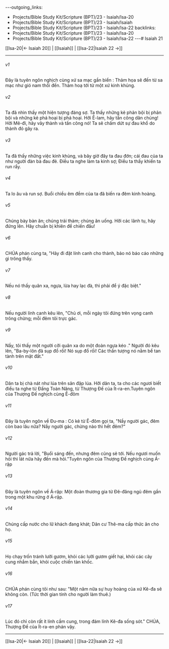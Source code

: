 ---outgoing_links:
  - Projects/Bible Study Kit/Scripture (BPT)/23 - Isaiah/Isa-20
  - Projects/Bible Study Kit/Scripture (BPT)/23 - Isaiah/Isaiah
  - Projects/Bible Study Kit/Scripture (BPT)/23 - Isaiah/Isa-22
backlinks:
  - Projects/Bible Study Kit/Scripture (BPT)/23 - Isaiah/Isa-20
  - Projects/Bible Study Kit/Scripture (BPT)/23 - Isaiah/Isa-22
---# Isaiah 21

[[Isa-20|← Isaiah 20]] | [[Isaiah]] | [[Isa-22|Isaiah 22 →]]
***



###### v1 
Đây là tuyên ngôn nghịch cùng xứ sa mạc gần biển : Thảm họa sẽ đến từ sa mạc như gió nam thổi đến. Thảm hoạ tới từ một xứ kinh khủng. 

###### v2 
Ta đã nhìn thấy một hiện tượng đáng sợ. Ta thấy những kẻ phản bội bị phản bội và những kẻ phá hoại bị phá hoại. Hỡi Ê-lam, hãy tấn công dân chúng! Hỡi Mê-đi, hãy vây thành và tấn công nó! Ta sẽ chấm dứt sự đau khổ do thành đó gây ra. 

###### v3 
Ta đã thấy những việc kinh khủng, và bây giờ đây ta đau đớn; cái đau của ta như người đàn bà đau đẻ. Điều ta nghe làm ta kinh sợ; Điều ta thấy khiến ta run rẩy. 

###### v4 
Ta lo âu và run sợ. Buổi chiều êm đềm của ta đã biến ra đêm kinh hoàng. 

###### v5 
Chúng bày bàn ăn; chúng trải thảm; chúng ăn uống. Hỡi các lãnh tụ, hãy đứng lên. Hãy chuẩn bị khiên để chiến đấu! 

###### v6 
CHÚA phán cùng ta, "Hãy đi đặt lính canh cho thành, bảo nó báo cáo những gì trông thấy. 

###### v7 
Nếu nó thấy quân xa, ngựa, lừa hay lạc đà, thì phải để ý đặc biệt." 

###### v8 
Nếu người lính canh kêu lên, "Chủ ơi, mỗi ngày tôi đứng trên vọng canh trông chừng; mỗi đêm tôi trực gác. 

###### v9 
Nầy, tôi thấy một người cỡi quân xa do một đoàn ngựa kéo ." Người đó kêu lên, "Ba-by-lôn đã sụp đổ rồi! Nó sụp đổ rồi! Các thần tượng nó nằm bể tan tành trên mặt đất." 

###### v10 
Dân ta bị chà nát như lúa trên sân đập lúa. Hỡi dân ta, ta cho các ngươi biết điều ta nghe từ Đấng Toàn Năng, từ Thượng Đế của Ít-ra-en.Tuyên ngôn của Thượng Đế nghịch cùng Ê-đôm 

###### v11 
Đây là tuyên ngôn về Đu-ma : Có kẻ từ Ê-đôm gọi ta, "Nầy người gác, đêm còn bao lâu nữa? Nầy người gác, chừng nào thì hết đêm?" 

###### v12 
Người gác trả lời, "Buổi sáng đến, nhưng đêm cũng sẽ tới. Nếu ngươi muốn hỏi thì lát nữa hãy đến mà hỏi."Tuyên ngôn của Thượng Đế nghịch cùng Á-rập 

###### v13 
Đây là tuyên ngôn về Á-rập: Một đoàn thương gia từ Đê-đăng ngủ đêm gần trong một khu rừng ở Á-rập. 

###### v14 
Chúng cấp nước cho lữ khách đang khát; Dân cư Thê-ma cấp thức ăn cho họ. 

###### v15 
Họ chạy trốn tránh lưỡi gươm, khỏi các lưỡi gươm giết hại, khỏi các cây cung nhắm bắn, khỏi cuộc chiến tàn khốc. 

###### v16 
CHÚA phán cùng tôi như sau: "Một năm nữa sự huy hoàng của xứ Kê-đa sẽ không còn. (Tức thời gian tính cho người làm thuê.) 

###### v17 
Lúc đó chỉ còn rất ít lính cầm cung, trong đám lính Kê-đa sống sót." CHÚA, Thượng Đế của Ít-ra-en phán vậy.

***
[[Isa-20|← Isaiah 20]] | [[Isaiah]] | [[Isa-22|Isaiah 22 →]]
